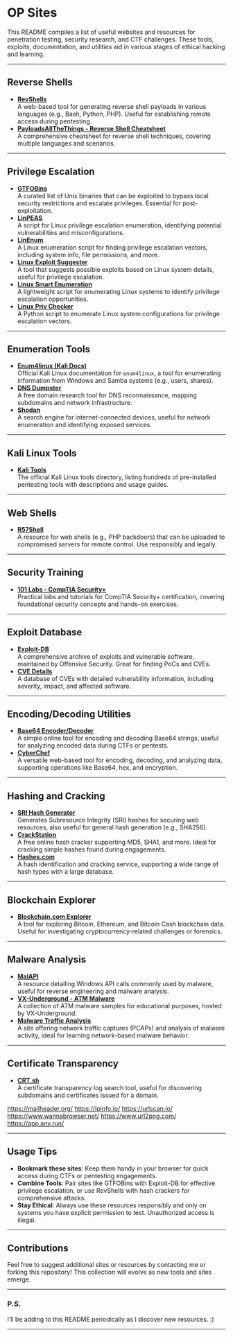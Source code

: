 
# OP Sites

This README compiles a list of useful websites and resources for penetration testing, security research, and CTF challenges. These tools, exploits, documentation, and utilities aid in various stages of ethical hacking and learning.

---

## Reverse Shells
- **[RevShells](https://www.revshells.com/)**  
  A web-based tool for generating reverse shell payloads in various languages (e.g., Bash, Python, PHP). Useful for establishing remote access during pentesting.
- **[PayloadsAllTheThings - Reverse Shell Cheatsheet](https://github.com/swisskyrepo/PayloadsAllTheThings/blob/master/Methodology%20and%20Resources/Reverse%20Shell%20Cheatsheet.md)**  
  A comprehensive cheatsheet for reverse shell techniques, covering multiple languages and scenarios.

---

## Privilege Escalation
- **[GTFOBins](https://gtfobins.github.io/)**  
  A curated list of Unix binaries that can be exploited to bypass local security restrictions and escalate privileges. Essential for post-exploitation.
- **[LinPEAS](https://github.com/peass-ng/PEASS-ng/tree/master/linPEAS)**  
  A script for Linux privilege escalation enumeration, identifying potential vulnerabilities and misconfigurations.
- **[LinEnum](https://github.com/rebootuser/LinEnum)**  
  A Linux enumeration script for finding privilege escalation vectors, including system info, file permissions, and more.
- **[Linux Exploit Suggester](https://github.com/The-Z-Labs/linux-exploit-suggester)**  
  A tool that suggests possible exploits based on Linux system details, useful for privilege escalation.
- **[Linux Smart Enumeration](https://github.com/diego-treitos/linux-smart-enumeration)**  
  A lightweight script for enumerating Linux systems to identify privilege escalation opportunities.
- **[Linux Priv Checker](https://github.com/linted/linuxprivchecker)**  
  A Python script to enumerate Linux system configurations for privilege escalation vectors.

---

## Enumeration Tools
- **[Enum4linux (Kali Docs)](https://www.kali.org/tools/enum4linux/)**  
  Official Kali Linux documentation for `enum4linux`, a tool for enumerating information from Windows and Samba systems (e.g., users, shares).
- **[DNS Dumpster](https://dnsdumpster.com/)**  
  A free domain research tool for DNS reconnaissance, mapping subdomains and network infrastructure.
- **[Shodan](https://www.shodan.io/)**  
  A search engine for internet-connected devices, useful for network enumeration and identifying exposed services.

---

## Kali Linux Tools
- **[Kali Tools](https://www.kali.org/tools/)**  
  The official Kali Linux tools directory, listing hundreds of pre-installed pentesting tools with descriptions and usage guides.

---

## Web Shells
- **[R57Shell](https://www.r57shell.net/)**  
  A resource for web shells (e.g., PHP backdoors) that can be uploaded to compromised servers for remote control. Use responsibly and legally.

---

## Security Training
- **[101 Labs - CompTIA Security+](https://www.101labs.net/comptia-security/)**  
  Practical labs and tutorials for CompTIA Security+ certification, covering foundational security concepts and hands-on exercises.

---

## Exploit Database
- **[Exploit-DB](https://www.exploit-db.com/)**  
  A comprehensive archive of exploits and vulnerable software, maintained by Offensive Security. Great for finding PoCs and CVEs.
- **[CVE Details](https://www.cvedetails.com/)**  
  A database of CVEs with detailed vulnerability information, including severity, impact, and affected software.

---

## Encoding/Decoding Utilities
- **[Base64 Encoder/Decoder](https://appdevtools.com/base64-encoder-decoder)**  
  A simple online tool for encoding and decoding Base64 strings, useful for analyzing encoded data during CTFs or pentests.
- **[CyberChef](https://gchq.github.io/CyberChef/)**  
  A versatile web-based tool for encoding, decoding, and analyzing data, supporting operations like Base64, hex, and encryption.

---

## Hashing and Cracking
- **[SRI Hash Generator](https://www.srihash.org/)**  
  Generates Subresource Integrity (SRI) hashes for securing web resources, also useful for general hash generation (e.g., SHA256).
- **[CrackStation](https://crackstation.net/)**  
  A free online hash cracker supporting MD5, SHA1, and more. Ideal for cracking simple hashes found during engagements.
- **[Hashes.com](https://hashes.com/en/decrypt/hash)**  
  A hash identification and cracking service, supporting a wide range of hash types with a large database.

---

## Blockchain Explorer
- **[Blockchain.com Explorer](https://www.blockchain.com/explorer/)**  
  A tool for exploring Bitcoin, Ethereum, and Bitcoin Cash blockchain data. Useful for investigating cryptocurrency-related challenges or forensics.

---

## Malware Analysis
- **[MalAPI](https://malapi.io/)**  
  A resource detailing Windows API calls commonly used by malware, useful for reverse engineering and malware analysis.
- **[VX-Underground - ATM Malware](https://vx-underground.org/Samples/ATM%20Malware)**  
  A collection of ATM malware samples for educational purposes, hosted by VX-Underground.
- **[Malware Traffic Analysis](https://www.malware-traffic-analysis.net/)**  
  A site offering network traffic captures (PCAPs) and analysis of malware activity, ideal for learning network-based malware behavior.

---

## Certificate Transparency
- **[CRT.sh](https://crt.sh/)**  
  A certificate transparency log search tool, useful for discovering subdomains and certificates issued for a domain.


https://mailheader.org/
https://ipinfo.io/
https://urlscan.io/
https://www.wannabrowser.net/
https://www.url2png.com/
https://app.any.run/

---

## Usage Tips
- **Bookmark these sites**: Keep them handy in your browser for quick access during CTFs or pentesting engagements.
- **Combine Tools**: Pair sites like GTFOBins with Exploit-DB for effective privilege escalation, or use RevShells with hash crackers for comprehensive attacks.
- **Stay Ethical**: Always use these resources responsibly and only on systems you have explicit permission to test. Unauthorized access is illegal.

---

## Contributions
Feel free to suggest additional sites or resources by contacting me or forking this repository! This collection will evolve as new tools and sites emerge.

---

### P.S.
I’ll be adding to this README periodically as I discover new resources. :)

---
